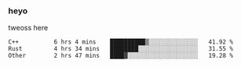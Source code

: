 ### heyo
tweoss here

<!--START_SECTION:waka-->

```text
C++          6 hrs 4 mins    ██████████▒░░░░░░░░░░░░░░   41.92 %
Rust         4 hrs 34 mins   ████████░░░░░░░░░░░░░░░░░   31.55 %
Other        2 hrs 47 mins   ████▓░░░░░░░░░░░░░░░░░░░░   19.28 %
```

<!--END_SECTION:waka-->

<!--
**Tweoss/tweoss** is a ✨ _special_ ✨ repository because its `README.md` (this file) appears on your GitHub profile.

Here are some ideas to get you started:

- 🔭 I’m currently working on ...
- 🌱 I’m currently learning ...
- 👯 I’m looking to collaborate on ...
- 🤔 I’m looking for help with ...
- 💬 Ask me about ...
- 📫 How to reach me: ...
- 😄 Pronouns: ...
- ⚡ Fun fact: ...
-->
